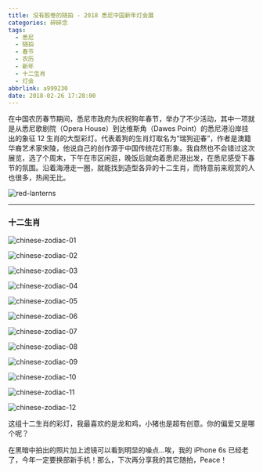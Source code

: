 ```yaml
---
title: 没有胶卷的随拍 - 2018 悉尼中国新年灯会展
categories: 碎碎念
tags:
  - 悉尼
  - 随拍
  - 春节
  - 农历
  - 新年
  - 十二生肖
  - 灯会
abbrlink: a999230
date: 2018-02-26 17:28:00
---
```


在中国农历春节期间，悉尼市政府为庆祝狗年春节，举办了不少活动，其中一项就是从悉尼歌剧院（Opera House）到达维斯角（Dawes Point）的悉尼港沿岸挂出的象征 12 生肖的大型彩灯。代表着狗的生肖灯取名为“瑞狗迎春”，作者是澳籍华裔艺术家宋陵，他说自己的创作源于中国传统花灯形象。我自然也不会错过这次展览，选了个周末，下午在市区闲逛，晚饭后就向着悉尼港出发，在悉尼感受下春节的氛围。沿着海港走一圈，就能找到造型各异的十二生肖，而特意前来观赏的人也很多，热闹无比。

![red-lanterns](https://user-images.githubusercontent.com/5259084/36769446-655e302c-1c98-11e8-905e-71c23a328132.jpg)

<!--more-->

------

### 十二生肖

![chinese-zodiac-01](https://user-images.githubusercontent.com/5259084/36769467-8bd7cbb4-1c98-11e8-8c36-a2991d3dd452.jpg)

![chinese-zodiac-02](https://user-images.githubusercontent.com/5259084/36769470-92257d2c-1c98-11e8-858a-c550d7d8d8fe.jpg)

![chinese-zodiac-03](https://user-images.githubusercontent.com/5259084/36769471-95098c04-1c98-11e8-9d4d-348bffd70847.jpg)

![chinese-zodiac-04](https://user-images.githubusercontent.com/5259084/36769474-983c4272-1c98-11e8-90b4-67f9b0ba9946.jpg)

![chinese-zodiac-05](https://user-images.githubusercontent.com/5259084/36769477-9a820864-1c98-11e8-83dd-241b13abb30f.jpg)

![chinese-zodiac-06](https://user-images.githubusercontent.com/5259084/36769480-9c534018-1c98-11e8-9934-e0b1aa722620.jpg)

![chinese-zodiac-07](https://user-images.githubusercontent.com/5259084/36769484-9ea5f0d6-1c98-11e8-8fd9-cd9e3825981f.jpg)

![chinese-zodiac-08](https://user-images.githubusercontent.com/5259084/36769485-a04aae86-1c98-11e8-93f0-6c0c7c115fc6.jpg)

![chinese-zodiac-09](https://user-images.githubusercontent.com/5259084/36769486-a2116e9e-1c98-11e8-92eb-5ad6fd0b6ed0.jpg)

![chinese-zodiac-10](https://user-images.githubusercontent.com/5259084/36769488-a3d7babc-1c98-11e8-8af6-c28573fb47b3.jpg)

![chinese-zodiac-11](https://user-images.githubusercontent.com/5259084/36769492-a6f93680-1c98-11e8-8ae9-81dd3d684176.jpg)

![chinese-zodiac-12](https://user-images.githubusercontent.com/5259084/36769493-a898064c-1c98-11e8-937a-ac683d614737.jpg)

这组十二生肖的彩灯，我最喜欢的是龙和鸡，小猪也是超有创意。你的偏爱又是哪个呢？

在黑暗中拍出的照片加上滤镜可以看到明显的噪点...唉，我的 iPhone 6s 已经老了，今年一定要换部新手机！那么，下次再分享我的其它随拍，Peace！


